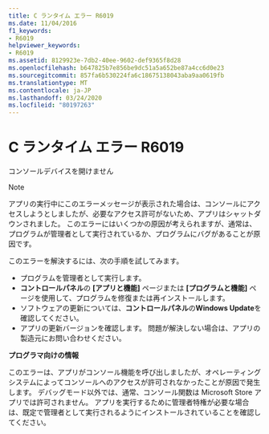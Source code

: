 ```yaml
---
title: C ランタイム エラー R6019
ms.date: 11/04/2016
f1_keywords:
- R6019
helpviewer_keywords:
- R6019
ms.assetid: 8129923e-7db2-40ee-9602-def9365f8d28
ms.openlocfilehash: b647825b7e856be9dc51a5a652be87a4cc6d0e23
ms.sourcegitcommit: 857fa6b530224fa6c18675138043aba9aa0619fb
ms.translationtype: MT
ms.contentlocale: ja-JP
ms.lasthandoff: 03/24/2020
ms.locfileid: "80197263"
---
```

# <a name="c-runtime-error-r6019"></a>C ランタイム エラー R6019

コンソールデバイスを開けません

> [!NOTE]
> アプリの実行中にこのエラーメッセージが表示された場合は、コンソールにアクセスしようとしましたが、必要なアクセス許可がないため、アプリはシャットダウンされました。 このエラーにはいくつかの原因が考えられますが、通常は、プログラムが管理者として実行されているか、プログラムにバグがあることが原因です。
>
> このエラーを解決するには、次の手順を試してみます。
>
> - プログラムを管理者として実行します。
> - **コントロールパネル**の **[アプリと機能]** ページまたは **[プログラムと機能]** ページを使用して、プログラムを修復または再インストールします。
> - ソフトウェアの更新については、**コントロールパネル**の**Windows Update**を確認してください。
> - アプリの更新バージョンを確認します。 問題が解決しない場合は、アプリの製造元にお問い合わせください。

**プログラマ向けの情報**

このエラーは、アプリがコンソール機能を呼び出しましたが、オペレーティングシステムによってコンソールへのアクセスが許可されなかったことが原因で発生します。 デバッグモード以外では、通常、コンソール関数は Microsoft Store アプリでは許可されません。 アプリを実行するために管理者特権が必要な場合は、既定で管理者として実行されるようにインストールされていることを確認してください。
